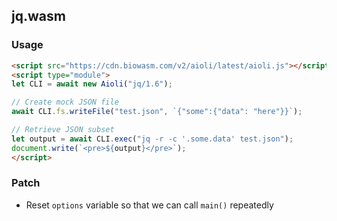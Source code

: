 ## jq.wasm

### Usage

```html
<script src="https://cdn.biowasm.com/v2/aioli/latest/aioli.js"></script>
<script type="module">
let CLI = await new Aioli("jq/1.6");

// Create mock JSON file
await CLI.fs.writeFile("test.json", `{"some":{"data": "here"}}`);

// Retrieve JSON subset
let output = await CLI.exec("jq -r -c '.some.data' test.json");
document.write(`<pre>${output}</pre>`);
</script>
```

### Patch
- Reset `options` variable so that we can call `main()` repeatedly

